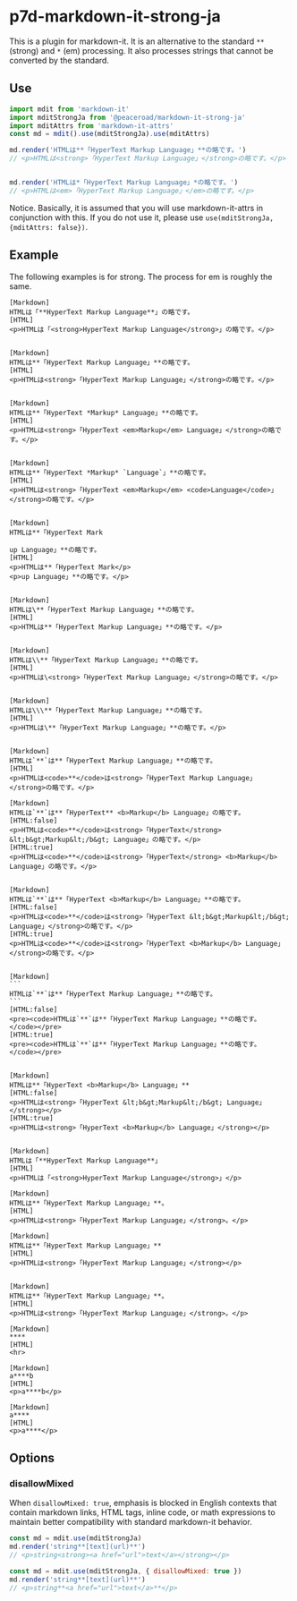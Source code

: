 # p7d-markdown-it-strong-ja

This is a plugin for markdown-it. It is an alternative to the standard `**` (strong) and `*` (em) processing. It also processes strings that cannot be converted by the standard.

## Use

```js
import mdit from 'markdown-it'
import mditStrongJa from '@peaceroad/markdown-it-strong-ja'
import mditAttrs from 'markdown-it-attrs'
const md = mdit().use(mditStrongJa).use(mditAttrs)

md.render('HTMLは**「HyperText Markup Language」**の略です。')
// <p>HTMLは<strong>「HyperText Markup Language」</strong>の略です。</p>


md.render('HTMLは*「HyperText Markup Language」*の略です。')
// <p>HTMLは<em>「HyperText Markup Language」</em>の略です。</p>
```

Notice. Basically, it is assumed that you will use markdown-it-attrs in conjunction with this. If you do not use it, please use `use(mditStrongJa, {mditAttrs: false})`.

## Example

The following examples is for strong. The process for em is roughly the same.

~~~
[Markdown]
HTMLは「**HyperText Markup Language**」の略です。
[HTML]
<p>HTMLは「<strong>HyperText Markup Language</strong>」の略です。</p>


[Markdown]
HTMLは**「HyperText Markup Language」**の略です。
[HTML]
<p>HTMLは<strong>「HyperText Markup Language」</strong>の略です。</p>


[Markdown]
HTMLは**「HyperText *Markup* Language」**の略です。
[HTML]
<p>HTMLは<strong>「HyperText <em>Markup</em> Language」</strong>の略です。</p>


[Markdown]
HTMLは**「HyperText *Markup* `Language`」**の略です。
[HTML]
<p>HTMLは<strong>「HyperText <em>Markup</em> <code>Language</code>」</strong>の略です。</p>


[Markdown]
HTMLは**「HyperText Mark

up Language」**の略です。
[HTML]
<p>HTMLは**「HyperText Mark</p>
<p>up Language」**の略です。</p>


[Markdown]
HTMLは\**「HyperText Markup Language」**の略です。
[HTML]
<p>HTMLは**「HyperText Markup Language」**の略です。</p>


[Markdown]
HTMLは\\**「HyperText Markup Language」**の略です。
[HTML]
<p>HTMLは\<strong>「HyperText Markup Language」</strong>の略です。</p>


[Markdown]
HTMLは\\\**「HyperText Markup Language」**の略です。
[HTML]
<p>HTMLは\**「HyperText Markup Language」**の略です。</p>


[Markdown]
HTMLは`**`は**「HyperText Markup Language」**の略です。
[HTML]
<p>HTMLは<code>**</code>は<strong>「HyperText Markup Language」</strong>の略です。</p>

[Markdown]
HTMLは`**`は**「HyperText** <b>Markup</b> Language」の略です。
[HTML:false]
<p>HTMLは<code>**</code>は<strong>「HyperText</strong> &lt;b&gt;Markup&lt;/b&gt; Language」の略です。</p>
[HTML:true]
<p>HTMLは<code>**</code>は<strong>「HyperText</strong> <b>Markup</b> Language」の略です。</p>


[Markdown]
HTMLは`**`は**「HyperText <b>Markup</b> Language」**の略です。
[HTML:false]
<p>HTMLは<code>**</code>は<strong>「HyperText &lt;b&gt;Markup&lt;/b&gt; Language」</strong>の略です。</p>
[HTML:true]
<p>HTMLは<code>**</code>は<strong>「HyperText <b>Markup</b> Language」</strong>の略です。</p>


[Markdown]
```
HTMLは`**`は**「HyperText Markup Language」**の略です。
```
[HTML:false]
<pre><code>HTMLは`**`は**「HyperText Markup Language」**の略です。
</code></pre>
[HTML:true]
<pre><code>HTMLは`**`は**「HyperText Markup Language」**の略です。
</code></pre>


[Markdown]
HTMLは**「HyperText <b>Markup</b> Language」**
[HTML:false]
<p>HTMLは<strong>「HyperText &lt;b&gt;Markup&lt;/b&gt; Language」</strong></p>
[HTML:true]
<p>HTMLは<strong>「HyperText <b>Markup</b> Language」</strong></p>


[Markdown]
HTMLは「**HyperText Markup Language**」
[HTML]
<p>HTMLは「<strong>HyperText Markup Language</strong>」</p>

[Markdown]
HTMLは**「HyperText Markup Language」**。
[HTML]
<p>HTMLは<strong>「HyperText Markup Language」</strong>。</p>

[Markdown]
HTMLは**「HyperText Markup Language」**
[HTML]
<p>HTMLは<strong>「HyperText Markup Language」</strong></p>


[Markdown]
HTMLは**「HyperText Markup Language」**。
[HTML]
<p>HTMLは<strong>「HyperText Markup Language」</strong>。</p>

[Markdown]
****
[HTML]
<hr>

[Markdown]
a****b
[HTML]
<p>a****b</p>

[Markdown]
a****
[HTML]
<p>a****</p>
~~~

## Options

### disallowMixed

When `disallowMixed: true`, emphasis is blocked in English contexts that contain markdown links, HTML tags, inline code, or math expressions to maintain better compatibility with standard markdown-it behavior.

```js
const md = mdit.use(mditStrongJa)
md.render('string**[text](url)**')
// <p>string<strong><a href="url">text</a></strong></p>
```

```js
const md = mdit.use(mditStrongJa, { disallowMixed: true })
md.render('string**[text](url)**')
// <p>string**<a href="url">text</a>**</p>
```

